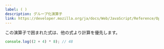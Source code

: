 ```yaml
---
label: ( )
description: グループ化演算子
link: https://developer.mozilla.org/ja/docs/Web/JavaScript/Reference/Operators/Grouping
---
```


この演算子で囲まれた式は、他の式より計算を優先します。

```typescript
console.log((2 + 4) * 8); // 48
```
